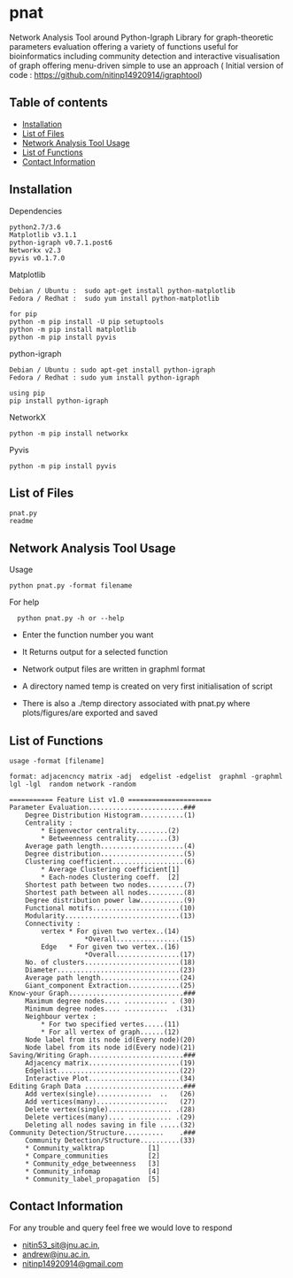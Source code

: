 # pnat
Network Analysis Tool around Python-Igraph Library for  graph-theoretic parameters evaluation offering a variety of functions useful for bioinformatics including community detection and interactive visualisation of graph  offering menu-driven simple to use an approach
( Initial version of code : https://github.com/nitinp14920914/igraphtool)

## Table of contents
* [Installation](#installation)
* [List of Files](#list-of-contents)
* [Network Analysis Tool Usage](#netwowrk-analysis-tool)
* [List of Functions](#List-of-functions) 
* [Contact Information](#contact-information)

## Installation

Dependencies 
	  
    python2.7/3.6
	Matplotlib v3.1.1
	python-igraph v0.7.1.post6
	Networkx v2.3
	pyvis v0.1.7.0

Matplotlib

	Debian / Ubuntu :  sudo apt-get install python-matplotlib
	Fedora / Redhat :  sudo yum install python-matplotlib

	for pip
	python -m pip install -U pip setuptools
	python -m pip install matplotlib
	python -m pip install pyvis
	

python-igraph

	Debian / Ubuntu : sudo apt-get install python-igraph
	Fedora / Redhat : sudo yum install python-igraph

	using pip
	pip install python-igraph

NetworkX

	python -m pip install networkx
	
Pyvis
	
	python -m pip install pyvis
	


## List of Files 

    pnat.py
    readme

## Network Analysis Tool Usage

Usage 
	
    python pnat.py -format filename
	
For help 
	
	  python pnat.py -h or --help

* Enter the function number you want 

* It Returns output for a selected function 

* Network output files are written in graphml format

* A directory named temp is created on very first initialisation of script  

* There is also a ./temp directory associated with pnat.py where plots/figures/are exported and saved  


## List of Functions 
        
 	usage -format [filename]

	format: adjacencncy matrix -adj  edgelist -edgelist  graphml -graphml  lgl -lgl  random network -random
 
	=========== Feature List v1.0 =====================
	Parameter Evaluation........................###
		Degree Distribution Histogram...........(1)
		Centrality : 
			* Eigenvector centrality........(2)
			* Betweenness centrality........(3)
		Average path length.....................(4)
		Degree distribution.....................(5)
		Clustering coefficient..................(6)
			* Average Clustering coefficient[1]
			* Each-nodes Clustering coeff.  [2]
		Shortest path between two nodes.........(7)
		Shortest path between all nodes.........(8)
		Degree distribution power law...........(9)
		Functional motifs......................(10)
		Modularity.............................(13)
		Connectivity : 
			vertex * For given two vertex..(14)
		       	       *Overall................(15)
			Edge   * For given two vertex..(16)
		       	       *Overall................(17)
		No. of clusters........................(18)
		Diameter...............................(23)
		Average path length....................(24)
		Giant_component Extraction.............(25)
	Know-your Graph.............................###
		Maximum degree nodes.... ........... . (30)
		Minimum degree nodes.... ...........  .(31)
		Neighbour vertex : 
			* For two specified vertes.....(11)
			* For all vertex of graph......(12)
		Node label from its node id(Every node)(20)
		Node label from its node id(Every node)(21)
	Saving/Writing Graph........................###
		Adjacency matrix.......................(19)
		Edgelist...............................(22)
		Interactive Plot.......................(34)
	Editing Graph Data .........................###
		Add vertex(single)..............  ..   (26)
		Add vertices(many)..................   (27)
		Delete vertex(single)................ .(28)
		Delete vertices(many).... ........... .(29)
		Deleting all nodes saving in file .....(32)
	Community Detection/Structure..........    .###
		Community Detection/Structure..........(33)
		* Community_walktrap           [1]
		* Compare_communities          [2]
		* Community_edge_betweenness   [3]
		* Community_infomap            [4]
		* Community_label_propagation  [5]

## Contact Information

For any trouble and query feel free we would love to respond 
 
* nitin53_sit@jnu.ac.in,
* andrew@jnu.ac.in,
* nitinp14920914@gmail.com



